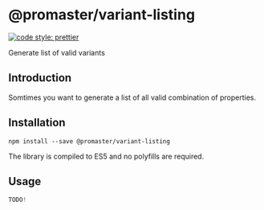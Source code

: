 # @promaster/variant-listing

[![code style: prettier][prettier-image]][prettier-url]

Generate list of valid variants

## Introduction

Somtimes you want to generate a list of all valid combination of properties.

## Installation

`npm install --save @promaster/variant-listing`

The library is compiled to ES5 and no polyfills are required.

## Usage

```js
TODO!
```

[prettier-image]: https://img.shields.io/badge/code_style-prettier-ff69b4.svg?style=flat
[prettier-url]: https://github.com/prettier/prettier
